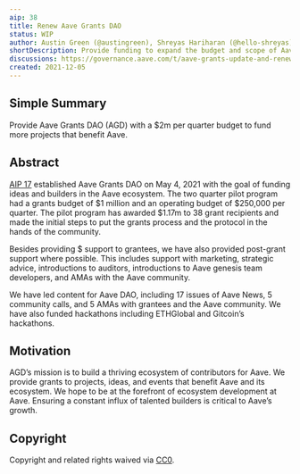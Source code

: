```yaml
---
aip: 38
title: Renew Aave Grants DAO
status: WIP
author: Austin Green (@austingreen), Shreyas Hariharan (@hello-shreyas)
shortDescription: Provide funding to expand the budget and scope of Aave Grants DAO
discussions: https://governance.aave.com/t/aave-grants-update-and-renewal/6371
created: 2021-12-05
---
```


## Simple Summary

Provide Aave Grants DAO (AGD) with a $2m per quarter budget to fund more projects that benefit Aave.

## Abstract

[AIP 17](https://app.aave.com/governance/13-QmURZNW6PT4z3e4DZqxHMAW1bWRFvxZjtyQZqhnhgdLB6R) established Aave Grants DAO on May 4, 2021 with the goal of funding ideas and builders in the Aave ecosystem. The two quarter pilot program had a grants budget of $1 million and an operating budget of $250,000 per quarter. The pilot program has awarded $1.17m to 38 grant recipients and made the initial steps to put the grants process and the protocol in the hands of the community.

Besides providing $ support to grantees, we have also provided post-grant support where possible. This includes support with marketing, strategic advice, introductions to auditors, introductions to Aave genesis team developers, and AMAs with the Aave community.

We have led content for Aave DAO, including 17 issues of Aave News, 5 community calls, and 5 AMAs with grantees and the Aave community. We have also funded hackathons including ETHGlobal and Gitcoin’s hackathons.

## Motivation

AGD’s mission is to build a thriving ecosystem of contributors for Aave. We provide grants to projects, ideas, and events that benefit Aave and its ecosystem. We hope to be at the forefront of ecosystem development at Aave. Ensuring a constant influx of talented builders is critical to Aave’s growth.

## Copyright

Copyright and related rights waived via [CC0](https://creativecommons.org/publicdomain/zero/1.0/).